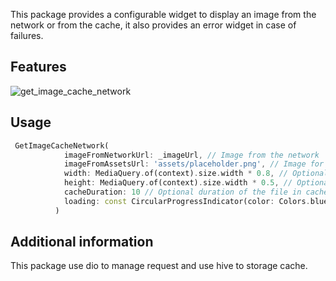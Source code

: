 <!--
This README describes the package. If you publish this package to pub.dev,
this README's contents appear on the landing page for your package.

For information about how to write a good package README, see the guide for
[writing package pages](https://dart.dev/guides/libraries/writing-package-pages).

For general information about developing packages, see the Dart guide for
[creating packages](https://dart.dev/guides/libraries/create-library-packages)
and the Flutter guide for
[developing packages and plugins](https://flutter.dev/developing-packages).
-->

This package provides a configurable widget to display an image from the network or from the cache, it also provides an error widget in case of failures.

## Features
![get_image_cache_network](https://user-images.githubusercontent.com/54634181/179444759-11f2f480-11e7-4ece-9727-32bb6463d934.gif)


## Usage

```dart
 GetImageCacheNetwork(
            imageFromNetworkUrl: _imageUrl, // Image from the network
            imageFromAssetsUrl: 'assets/placeholder.png', // Image for your placeholder image
            width: MediaQuery.of(context).size.width * 0.8, // Optional width by default 64
            height: MediaQuery.of(context).size.width * 0.5, // Optional height by default 64
            cacheDuration: 10 // Optional duration of the file in cache 15 days by default
            loading: const CircularProgressIndicator(color: Colors.blue), // Optional widget to do loading by default progress indicator with green color
          )
```

## Additional information
This package use dio to manage request and use hive to storage cache. 

